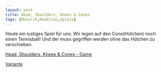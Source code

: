 ```yaml
---
layout: post
title: Head, Shoulders, Knees & Cones
tags: [Motorik,Reaktion,Spiele]
---
```


Heute ein lustiges Spiel für uns. Wir legen auf den Cone(Hütchen) noch einen Tennisball! 
Und der muss gegriffen werden ohne das Hütchen zu verschieben.

[Head, Shoulders, Knees & Cones - Game](https://www.youtube.com/watch?v=xhm-3rIZZiE)

[Variante](https://www.youtube.com/watch?v=HrdCUiUPrAU)

